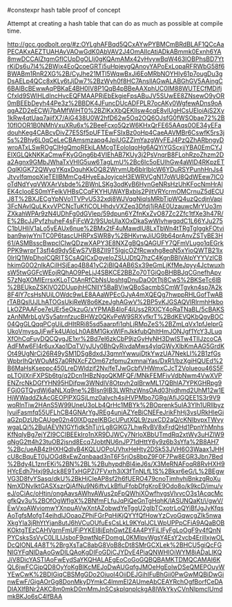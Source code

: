 #constexpr hash table proof of concept

Attempt at creating a hash table that can do as much as possible at compile time.

http://gcc.godbolt.org/#z:OYLghAFBqd5QCxAYwPYBMCmBRdBLAF1QCcAaPECAKxAEZTUAHAvVAOwGdK0AbVAV2J4OmAIIcAtiADkABmmk0Exnh6YA8mwDCCAIZtgmGfICUpDgOLIj0gKQAmAMx42yHvywBqW463IOBPhsBD7YtrKiDs6u7l4%2BWjx4EoQcoeGRTi5uHpjevgQAnoyYAPoExLopaRFRWbG58f6BWABm1RnR2XG%2B/CyJhe21MTl5WqwBxJi6EoMRbNOYHIy61p7ougDu3gDsAELp4QCc8xKLy6tJjDw7%2BzWyh0f8HC7AnsIlAGwALABGhGV5AAingC6BAIBcBEwwAqPBKaE4BH0IV8P1QqB4pBBeAAXphUC0IM88WUTECfMDifjCfxId9SWlHLdIncHvcEQFMAAPRjEbEkgieFpsABuJV5SUwEE8ZNsewO9yOR0mBEEbDeyh44Pe3z%2BBDK4JFuncDUcADFPLR7ocAKy0WgfewADns9oAqgAZD2eECWj7bAMfWiHT0%2BZlKxXbQEKllsw4cqE8vlUgHCsUEloiAjS2Xy1kRw4qtUaq7ajifX7/AiG438U0W2hfD62w5Oq2OQ6OJsfG0fWSObae72%2B10fIOOR1B0NMhVxuXRu6x%2BeeFcxo5QzW6KHxQrFE65AAqs0OE34yEFadouhKeg4CABcvDivZ7E5Sf5pUFTEwFSIxBz0oHp4CaeAAVMBr6CswfK5rs3j5s%2Bhy6L0qCeLeCBAmsmzapq4JpiUGZZjmYazgWyFEJ4PzQZhARbngyDwroATxLSwROgCIHgQmoREkiLAMcgTEoloIqoHg6AQYiYGScxjjYBA0EmCYJEIXGLQkNKKaCmwFKyGGng6b4VIEhAB7KUy3j2PsVnqrB8FLohRzoZhzm2Da2Agnx9GMbJWhaTxVHlG5uw6TagLmU%2Bc6Ic5oEUlhGw4aWID4RKpzETOqlKlGK72QWyqYKqxDquhKkOQ82WrvmUb6blrIblcW6YDuRSYPunhHnJs4JtyvIfqmopXjeTEIIBMmCg4HyeEaJoyjcpH3EWRVCgN17oWU8QdWEew7IC0oTdNdYyqVWXArVsbde%2BWnLSKg3odKyB6HynGeNRsHzUhKFocNmHrAlEK4clooES0mYFelkVHBsCCqFKYHUWAYBxbIs2PjltVRYcrmOMCrnuZ5dECUJ8T%2BXJECgYpNVo1TVPvU532xdj8WJVqgNiqlsMRbTipWQ4uzQcdjnVapi3FcNAvlQuLKxvVPCNcTuKfiCOLHhdvVXZeq3Dfdj1jRAE0UzauwcMrYUo3mZXkahWPAr9zN4UDhFg0dGVlep/59dpun6YZfnKxZvO87Zc2Zfc1tfXe3h47R/E%2BcJJPyfzhuheF4sFjFcW2/9SUpUIaXOxDkaSwWIvhwgqdC1L66YJu275C1bUHliV1aLo5yEAUx6nue%2BMx2tF4uMawdlU8LxTbWn4tTRgTglggkFOtviban9wjwYniTC0P6tascUHRPxSWR8y%2BHKvrwJiUG9b64prAnvZSTyBE3H61/ASMBsscBwpclCIwQDzwXAPY3E8NXZgBQsQAGUFY7QFmVLugo1qEGrkPPK9wrprT3sfI4d9dy5EwS7VB8ZII9T5IgjcOZfRcwxhg8eqN5xYioQWTB21lx0IrlQ1WpDholCQRITSCsAQICxDgyeIoZSUJDtQ7hzC4KgnBBIVAIpYYYVzICBhkimG0O2nIkACilHSjEao4B841yC2jBlQ4AB6Sx39eGmLjKfMeJpyy4JctwuxhsW5twGGFcWEojRQhAO9PeLjJ4SBKCE2BBZo70TGiQoBHBBJqCGnefhApv57zNgXOMIErrsxKLoTCtAnRfCbNsUpshtgDnuDaO0tTtj8CwS%2BKSeTc6lB%2BEUkpZSKlVO2DUupjhHCNIIY5BaBViwQBoSacmbSCmWTgvkn4sp7A2k8F4lY7csHsNUjLOWdc9wLE8AAaWPEcGJyA4mXQEQg7hwppRHLGofTwABrTABQslUJLhATOGsUkjReW8o6KzeJghAGwV%2BP5vKJGSAQVIRlrmhHkboLkOZPAAFoe7eUEr5eOkzuG/xYPMAB4IoF4iUss2RXlCY4oRaTNaBL/5cBAKSzAnNMrbLgVSy5atrnfzucBHWz0QKvPeW9SRXyfkrT%2BdKEVQKbQgvBOC04QgGLQqqPCgUiLdHItRRi85sd5aarpfi1qhLjRMpZeS%2BZmLqVx1pfJelprGUkoVmysqJjFwFk4UAloLh0A8M1GkxWIFnJkkfubQhltHmJONJgf1YcY3JLuqXfOhCqFuyDQCQygJE1xr%2Bd7eI6zkCbP9jzGyHyNH3DwISTw4TIlJzcoCAAdFMw6FI4r6uxXao1DqTV/yJUy0BhQyRivdaMws4ylqGWyXlbKmAAG5GrdKOt49UgNrCi26R49ySM1DSg8dxdJ3qmnYwwujDtkYwzUA7NekLI%2B1zfGsWpbrIhQrWOuMS7a0RNXcFZOm67zfpmu2xmnaiYas/DxR1/bzXgiHQUEd%2B6MaHsKseppc450LreDWldzjf2Nv/feTJwGcbfVHWmxCJcT2Volueou46S5FpLTOjlXriFXPSb6tg/q2Dcn1HBzNgoQKMFQF/MNkFEMFivVdbNwm4VwXVPENZrcNkDGfYHN95HDifpw3WNdIV8Otpvh2qlBrwML17QBhlA7YPKGHRpg9FGj0GTQydWj6aNLXq9ne%2BIsn9IB3LWRhzWnsOAd03hjdhmd2UhM12w1EHjWWaddZkAcGEOPlPXGSjLmz0aIvch4sjHVPMbo7GRg/AfiJGQEE1S3r9V9woRlnTiw2HAnS5W99UneU3oLb4QrHc1MBYk%2BOprenk5uIA3Ylh1URlIbyzlyuiFasmfq55UFLhCB4GNArYgJREg4uniAZYeBiCNEFeJrikFhHj3vsURkHleGiaG2pDzUbCAUge02n40IXDgzeIKBGcUPutXQL9/zuxCD2aQ/cKNIbvpxTWvywgaLQi%2BuIAEVN1GYfidk5hTj/rLg8GlKG7LhwRvBV8xFrdQHd1PpnYhMnhsKfNqIyBg7ejYZI9CCIBEEkIro1nXR9DJWCy7NrloXBbUTmdRq2xtWy3uHZlW9qNgG2tt4h23tuOB2jsnd8Ecq7JobtNU6nJP71dHttY6y9z6b3sYfa%2B8AH7%2Bc/ueAB4zIHXHQdlvB4KQLUOPoUVhxHeHty2DSk53JVH6O3Waax1JHHcU8cBquET0jJOGd8xEwZqnbaad3nT6F5rjOs8bpZ9F0F7Pw8EGR3Jbn7Bed%2Bdy4L1znrEKi%2BN%2BL%2BuhypdhBl4ieJ6s/X3MeRNAFoqR8RvHXH9HYcEdh7Hxj99Jck8E9TxHGPZj7FVxrh3iX3fTnNLfL1S%2Bkxr6eG/L%2BEgwVG3D8fvYSasq/dkU%2BkHjCIeAP8sf2h6fUERO479cnoTimhvhjBnkzgRoXuNmXDNvlktGASXszrQjAfNu9N6iftvLkBfluFfobDfgKroE9Odo8o/k9kcD/imu/veJ/oCiAc/oHtjn/ongAavsAWhvAWus2pFpQWhiXOwfhvgsVlvvcO3s1AcqcMcgfkQv3u%2BOfOgWflgX%2BNfmFLfuJqPiQeGnTgHqhK/lASUNQaKt/i/gwV/EwVxoAWviomwYXnpuAVwXntAZobwdYeTggU2gIbTCxotrLoQYiBfJgJvKfqsAoTgfsMofgT4ejhdlJOoaoZPhjFGrPqHjKjQYYfQfHowYzCvoGqwcgZlk5nwaXkgYIa3jRhYtYjan8utJ6hVCuOUfuEsCsLkL9KYqIJCLWpUPPpCFiA9AQaBOBKOktgTEzCAHVgrnFmUFiPYKEI8iEphGwtZE4A4PYFiLIFyFgLoOgF9v4fQnNPYCsksSsVyC0LILIJsboF9qwtNpFDomgL0KMIpvWgsY4EsY2vcb4ErillxjwOLDcQIONL4A8T%2BrgXsTaC8abG8VoB8cDt8SMrGCXLek%2BHCU5giQcFGNIGYFqNIDaAoGwDILQAoKgDIFoGDiCJYDvE4PiaQNWHIOiWYM8iADaLIKQJiV8DicYASTIAoFwEydSaYKQHALAEgEoCoGoGQBQBAMKTDMQCAMAI6KQL6jwFCGjpQD8OyYoKgBIKcMEJoDwAUGqfgJMOeHgEolwDSeQMEPOuyWYEwCwK%2BDIGiqCBSMgGDo2OiuoI4OiiDEJGihIFuBhGii0PwGwMQBiDwGinwEwF/GigAOrGg8DonMkyDYmkC4lmmEl2AUmeAbCEAYRchOgfBorfCeDADIAXIfBNr2AKC8m0mkD0mMmJnSCskplqnplckgA8lWkYkyCVnNlpmclUmdmkBKJo6sC4lfBAA

